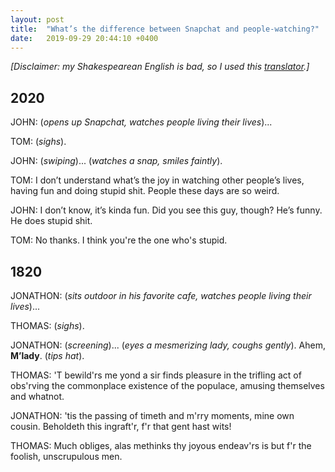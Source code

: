 ```yaml
---
layout: post
title:  "What’s the difference between Snapchat and people-watching?"
date:   2019-09-29 20:44:10 +0400
---
```


*[Disclaimer: my Shakespearean English is bad, so I used this [translator](https://lingojam.com/EnglishtoShakespearean).]*

## 2020

JOHN:
(*opens up Snapchat, watches people living their lives*)...

TOM:
(*sighs*).

JOHN:
(*swiping*)...
(*watches a snap, smiles faintly*).

TOM:
I don’t understand what’s the joy in watching other people’s lives, having fun and doing stupid shit. People these days are so weird.

JOHN:
I don’t know, it’s kinda fun. Did you see this guy, though? He’s funny. He does stupid shit.

TOM:
No thanks. I think you're the one who's stupid.


## 1820

JONATHON: (*sits outdoor in his favorite cafe, watches people living their lives*)...

THOMAS: (*sighs*).

JONATHON:
(*screening*)...
(*eyes a mesmerizing lady, coughs gently*). Ahem, **M’lady**. (*tips hat*).

THOMAS: 'T bewild'rs me yond a sir finds pleasure in the trifling act of obs'rving the commonplace existence of the populace, amusing themselves and whatnot.

JONATHON: 'tis the passing of timeth and m'rry moments, mine own cousin.  Beholdeth this ingraft'r, f'r that gent hast wits!

THOMAS: Much obliges, alas methinks thy joyous endeav'rs is but f'r the foolish, unscrupulous men.
